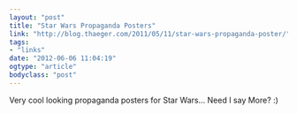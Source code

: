 ```yaml
---
layout: "post"
title: "Star Wars Propaganda Posters"
link: "http://blog.thaeger.com/2011/05/11/star-wars-propaganda-poster/"
tags: 
- "links"
date: "2012-06-06 11:04:19"
ogtype: "article"
bodyclass: "post"
---
```


Very cool looking propaganda posters for Star Wars… Need I say More? :)